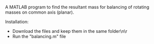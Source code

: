 A MATLAB program to find the resultant mass for balancing of rotating masses on common axis (planar).

Installation:
- Download the files and keep them in the same folder\n\r
- Run the "balancing.m" file
